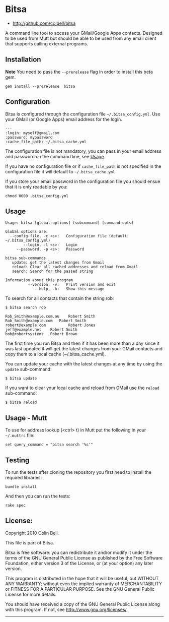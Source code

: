 # Bitsa

* <http://github.com/colbell/bitsa>


A command line tool to access your GMail/Google Apps contacts. Designed to be used
from Mutt but should be able to be used from any email client that
supports calling external programs.


## Installation

**Note** You need to pass the `--prerelease` flag in order to install
this beta gem.

    gem install --prerelease  bitsa


## Configuration 

Bitsa is configured through the configuration file
`~/.bitsa_config.yml`. Use your GMail (or Google Apps) email address
for the login.

    ---
    :login: myself@gmail.com
    :password: mypassword
    :cache_file_path: ~/.bitsa_cache.yml

The configuration file is not mandatory, you can pass in your email address
and password on the command line, see [Usage](#usage).    

If you have no configuration file or if `cache_file_path` is not specified in the
configuration file it will default to `~/.bitsa_cache.yml`

If you store your email password in the configuration file you should
ensue that it is only readable by you:

    chmod 0600 .bitsa_config.yml


## <a name="usage">Usage</a>

    Usage: bitsa [global-options] [subcommand] [command-opts]
    
    Global options are:
      --config-file, -c <s>:   Configuration file (default: ~/.bitsa_config.yml)
            --login, -l <s>:   Login
         --password, -p <s>:   Password
    
    bitsa sub-commands
       update: get the latest changes from Gmail
       reload: Clear all cached addresses and reload from Gmail
       search: Search for the passed string
    
    Information about this program
              --version, -v:   Print version and exit
                 --help, -h:   Show this message
    

To search for all contacts that contain the string rob:

    $ bitsa search rob
    
    Rob_Smith@example.com.au	Robert Smith
    Rob_Smith@example.com  	Robert Smith
    robert@example.com	        Robert Jones
    jeff@example.net	Robert Smith
    bob@robertsystems	Robert Brown

The first time you run Bitsa and then if it has been more than a day
since it was last updated it will get the latest changes from your
GMail contacts and copy them to a local cache (~/.bitsa_cache.yml).

You can update your cache with the latest changes at any time by using
the `update` sub-command:

    $ bitsa update

If you want to clear your local cache and reload from GMail use the
`reload` sub-command:

    $ bitsa reload

## Usage - Mutt

To use for address lookup (&lt;ctrl&gt; t) in Mutt put the following in your
`~/.muttrc` file:

    set query_command = "bitsa search '%s'"

## Testing

To run the tests after cloning the repository you first need to
install the required libraries:

    bundle install

And then you can run the tests:

    rake spec

## License:

Copyright 2010 Colin Bell.

This file is part of Bitsa.

Bitsa is free software: you can redistribute it and/or modify
it under the terms of the GNU General Public License as published by
the Free Software Foundation, either version 3 of the License, or
(at your option) any later version.

This program is distributed in the hope that it will be useful,
but WITHOUT ANY WARRANTY; without even the implied warranty of
MERCHANTABILITY or FITNESS FOR A PARTICULAR PURPOSE.  See the
GNU General Public License for more details.

You should have received a copy of the GNU General Public License
along with this program.  If not, see <http://www.gnu.org/licenses/>.

* * * * *

